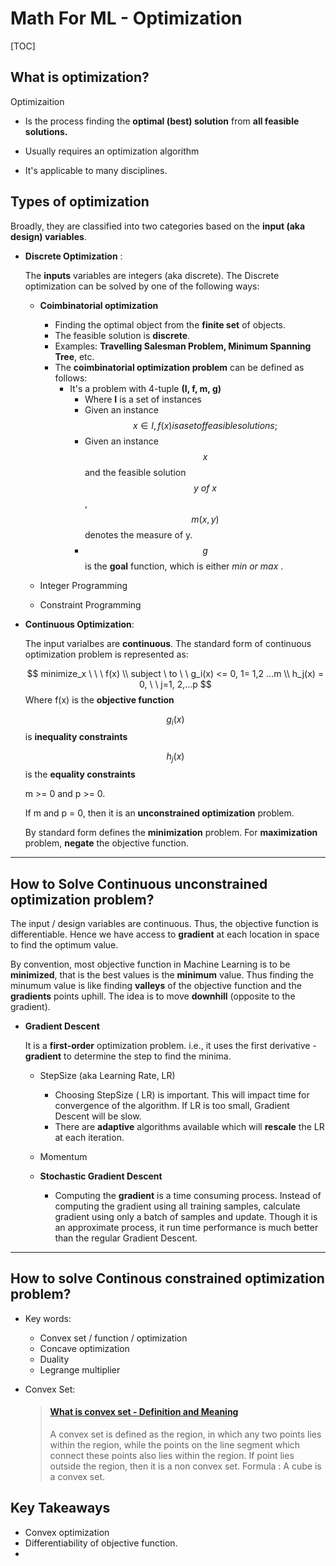 # Math For ML - Optimization

[TOC]

## What is optimization?

Optimizaition

 * Is the process finding the **optimal (best) solution** from **all feasible solutions.**

 * Usually requires an optimization algorithm

 * It's applicable to many disciplines.

   

## Types of optimization

Broadly, they are classified into two categories based on the **input (aka design) variables**.

* **Discrete Optimization** : 

  The **inputs** variables are integers (aka discrete). The Discrete optimization can be solved by one of the following ways:

  * **Coimbinatorial optimization**

    * Finding the optimal object from the **finite set** of objects.
    * The feasible solution is **discrete**.
    * Examples: **Travelling Salesman Problem, Minimum Spanning Tree**, etc.
    * The **coimbinatorial optimization problem** can be defined as follows:
      * It's a problem with 4-tuple **(I, f, m, g)**
        * Where **I** is a set of instances
        * Given an instance $$x \in I, f(x) is a set of feasible solutions;$$
        * Given an instance $$x$$ and the feasible solution $$y \ of\  x $$ , $$m(x,y)$$ denotes the measure of y.
        * $$g$$ is the **goal** function, which is either *min or max* .

  * Integer Programming

  * Constraint Programming

    

* **Continuous Optimization**:

  The input varialbes are **continuous**. The standard form of continuous optimization problem is represented as:

  $$
  minimize_x	 \ \ \  f(x) \\
  subject \  to \ \  g_i(x) <= 0, 1= 1,2 ...m \\
  h_j(x) = 0, \ \ j=1, 2,...p
  $$
  Where f(x) is the **objective function**

  $$g_i(x) $$ is **inequality constraints**

  $$h_j(x)$$ is the **equality constraints**

  m >= 0 and p >= 0.

  If m and p = 0, then it is an **unconstrained optimization** problem.

  By standard form defines the **minimization** problem. For **maximization** problem, **negate** the objective function.

---



## How to Solve Continuous unconstrained optimization problem?

The input / design variables are continuous. Thus, the objective function is differentiable. Hence we have access to **gradient** at each location in space to find the optimum value.

By convention, most objective function in Machine Learning is to be **minimized**, that is the best values is the **minimum** value. Thus finding the minumum value is like finding **valleys** of the objective function and the **gradients** points uphill. The idea is to move **downhill** (opposite to the gradient).

* **Gradient Descent**

  It is a **first-order** optimization problem. i.e., it uses the first derivative - **gradient** to determine the step to find the minima.

  * StepSize (aka Learning Rate, LR)

    * Choosing StepSize ( LR) is important. This will impact time for convergence of the algorithm. If LR is too small, Gradient Descent will be slow.
    * There are **adaptive** algorithms available which will **rescale**  the LR at each iteration. 

  * Momentum

  * **Stochastic Gradient Descent** 

    * Computing the **gradient** is a time consuming process. Instead of computing the gradient using all training samples, calculate gradient using only a batch of samples and update. Though it is an approximate process, it run time performance is much better than the regular Gradient Descent.

    

---



## How to solve Continous constrained optimization problem?

* Key words:

  * Convex set / function / optimization
  * Concave optimization
  * Duality
  * Legrange multiplier

* Convex Set:

  <blockquote class="embedly-card"><h4><a href="https://www.easycalculation.com/maths-dictionary/convex_set.html">What is convex set - Definition and Meaning</a></h4><p>A convex set is defined as the region, in which any two points lies within the region, while the points on the line segment which connect these points also lies within the region. If point lies outside the region, then it is a non convex set. Formula : A cube is a convex set.</p></blockquote>
  <script async src="//cdn.embedly.com/widgets/platform.js" charset="UTF-8"></script>

  

  

## Key Takeaways

* Convex optimization
* Differentiability of objective function.
* 